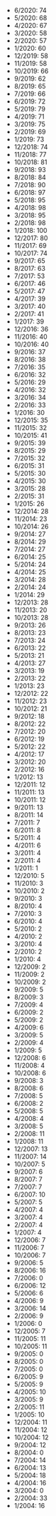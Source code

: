 *  6/2020: 74
*  5/2020: 68
*  4/2020: 67
*  3/2020: 58
*  2/2020: 57
*  1/2020: 60
*  12/2019: 58
*  11/2019: 58
*  10/2019: 66
*  9/2019: 62
*  8/2019: 65
*  7/2019: 66
*  6/2019: 72
*  5/2019: 79
*  4/2019: 71
*  3/2019: 75
*  2/2019: 69
*  1/2019: 73
*  12/2018: 74
*  11/2018: 77
*  10/2018: 81
*  9/2018: 93
*  8/2018: 84
*  7/2018: 90
*  6/2018: 97
*  5/2018: 95
*  4/2018: 98
*  3/2018: 95
*  2/2018: 98
*  1/2018: 100
*  12/2017: 80
*  11/2017: 69
*  10/2017: 74
*  9/2017: 65
*  8/2017: 63
*  7/2017: 53
*  6/2017: 46
*  5/2017: 47
*  4/2017: 39
*  3/2017: 40
*  2/2017: 41
*  1/2017: 39
*  12/2016: 36
*  11/2016: 40
*  10/2016: 40
*  9/2016: 37
*  8/2016: 38
*  7/2016: 35
*  6/2016: 32
*  5/2016: 29
*  4/2016: 32
*  3/2016: 34
*  2/2016: 33
*  1/2016: 30
*  12/2015: 35
*  11/2015: 32
*  10/2015: 41
*  9/2015: 39
*  8/2015: 29
*  7/2015: 32
*  6/2015: 31
*  5/2015: 30
*  4/2015: 30
*  3/2015: 28
*  2/2015: 31
*  1/2015: 26
*  12/2014: 28
*  11/2014: 23
*  10/2014: 26
*  9/2014: 27
*  8/2014: 29
*  7/2014: 27
*  6/2014: 25
*  5/2014: 24
*  4/2014: 25
*  3/2014: 28
*  2/2014: 24
*  1/2014: 29
*  12/2013: 28
*  11/2013: 20
*  10/2013: 28
*  9/2013: 26
*  8/2013: 23
*  7/2013: 24
*  6/2013: 22
*  5/2013: 21
*  4/2013: 27
*  3/2013: 19
*  2/2013: 22
*  1/2013: 23
*  12/2012: 22
*  11/2012: 23
*  10/2012: 21
*  9/2012: 18
*  8/2012: 22
*  7/2012: 20
*  6/2012: 19
*  5/2012: 22
*  4/2012: 17
*  3/2012: 20
*  2/2012: 16
*  1/2012: 13
*  12/2011: 12
*  11/2011: 13
*  10/2011: 12
*  9/2011: 13
*  8/2011: 14
*  7/2011: 7
*  6/2011: 8
*  5/2011: 4
*  4/2011: 6
*  3/2011: 4
*  2/2011: 4
*  1/2011: 1
*  12/2010: 5
*  11/2010: 3
*  10/2010: 2
*  9/2010: 3
*  8/2010: 4
*  7/2010: 3
*  6/2010: 4
*  5/2010: 2
*  4/2010: 2
*  3/2010: 4
*  2/2010: 2
*  1/2010: 4
*  12/2009: 2
*  11/2009: 2
*  10/2009: 2
*  9/2009: 5
*  8/2009: 3
*  7/2009: 4
*  6/2009: 2
*  5/2009: 2
*  4/2009: 6
*  3/2009: 5
*  2/2009: 4
*  1/2009: 5
*  12/2008: 6
*  11/2008: 4
*  10/2008: 6
*  9/2008: 3
*  8/2008: 6
*  7/2008: 5
*  6/2008: 2
*  5/2008: 5
*  4/2008: 4
*  3/2008: 5
*  2/2008: 11
*  1/2008: 11
*  12/2007: 13
*  11/2007: 14
*  10/2007: 5
*  9/2007: 6
*  8/2007: 7
*  7/2007: 7
*  6/2007: 10
*  5/2007: 5
*  4/2007: 4
*  3/2007: 4
*  2/2007: 4
*  1/2007: 4
*  12/2006: 7
*  11/2006: 7
*  10/2006: 7
*  9/2006: 5
*  8/2006: 16
*  7/2006: 0
*  6/2006: 12
*  5/2006: 6
*  4/2006: 9
*  3/2006: 14
*  2/2006: 9
*  1/2006: 0
*  12/2005: 7
*  11/2005: 11
*  10/2005: 11
*  9/2005: 0
*  8/2005: 0
*  7/2005: 0
*  6/2005: 9
*  5/2005: 9
*  4/2005: 10
*  3/2005: 9
*  2/2005: 11
*  1/2005: 10
*  12/2004: 11
*  11/2004: 12
*  10/2004: 12
*  9/2004: 12
*  8/2004: 0
*  7/2004: 14
*  6/2004: 13
*  5/2004: 18
*  4/2004: 16
*  3/2004: 0
*  2/2004: 33
*  1/2004: 16